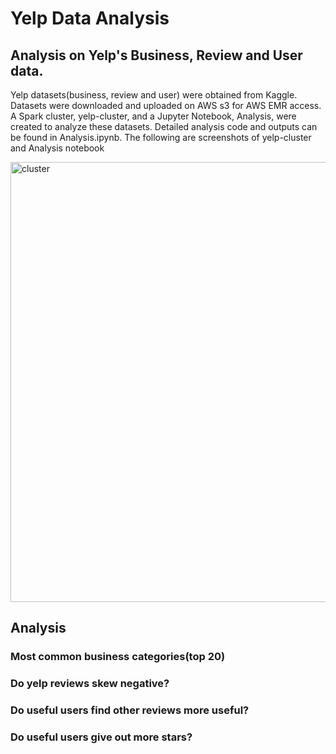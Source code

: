 # Yelp Data Analysis
## Analysis on Yelp's Business, Review and User data.

Yelp datasets(business, review and user) were obtained from Kaggle. Datasets were downloaded and uploaded on AWS s3 for AWS EMR access. A Spark cluster, yelp-cluster, and a Jupyter Notebook, Analysis, were created to analyze these datasets. Detailed analysis code and outputs can be found in Analysis.ipynb.
The following are screenshots of yelp-cluster and Analysis notebook


<img width="704" alt="cluster" src="https://user-images.githubusercontent.com/57785809/80971615-093c5000-8deb-11ea-9296-70201d1b455e.png">



## Analysis
### Most common business categories(top 20)
### Do yelp reviews skew negative?
### Do useful users find other reviews more useful?
### Do useful users give out more stars?
